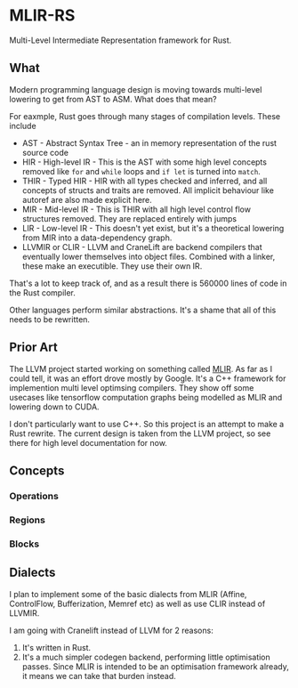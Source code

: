 # MLIR-RS

Multi-Level Intermediate Representation framework for Rust.

## What

Modern programming language design is moving towards multi-level lowering to get from AST to ASM. What does that mean?

For eaxmple, Rust goes through many stages of compilation levels. These include

* AST - Abstract Syntax Tree - an in memory representation of the rust source code
* HIR - High-level IR - This is the AST with some high level concepts removed like `for` and `while` loops and `if let` is turned into `match`.
* THIR - Typed HIR - HIR with all types checked and inferred, and all concepts of structs and traits are removed. All implicit behaviour like autoref are also made explicit here.
* MIR - Mid-level IR - This is THIR with all high level control flow structures removed. They are replaced entirely with jumps
* LIR - Low-level IR - This doesn't yet exist, but it's a theoretical lowering from MIR into a data-dependency graph.
* LLVMIR or CLIR - LLVM and CraneLift are backend compilers that eventually lower themselves into object files. Combined with a linker, these make an executible. They use their own IR.

That's a lot to keep track of, and as a result there is 560000 lines of code in the Rust compiler.

Other languages perform similar abstractions. It's a shame that all of this needs to be rewritten.

## Prior Art

The LLVM project started working on something called [MLIR](https://mlir.llvm.org/). As far as I could tell, it was an effort drove mostly by Google.
It's a C++ framework for implemention multi level optimsing compilers. They show off some usecases like tensorflow computation graphs being modelled as MLIR and lowering down to CUDA.

I don't particularly want to use C++. So this project is an attempt to make a Rust rewrite. The current design is taken from the LLVM project, so see there for high level documentation for now.

## Concepts

### Operations

### Regions

### Blocks

## Dialects

I plan to implement some of the basic dialects from MLIR (Affine, ControlFlow, Bufferization, Memref etc) as well as use CLIR instead of LLVMIR.

I am going with Cranelift instead of LLVM for 2 reasons:

1. It's written in Rust.
2. It's a much simpler codegen backend, performing little optimisation passes. Since MLIR is intended to be an optimisation framework already, it means we can take that burden instead.
